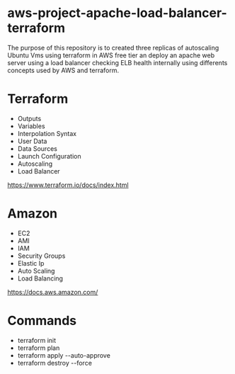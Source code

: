 # aws-project-apache-load-balancer-terraform
The purpose of this repository is to created  three replicas of autoscaling Ubuntu Vms using terraform in AWS free tier an deploy an apache web server using a load balancer checking ELB health internally using differents concepts used by AWS and terraform.

# Terraform
- Outputs
- Variables
- Interpolation Syntax
- User Data
- Data Sources
- Launch Configuration
- Autoscaling
- Load Balancer

https://www.terraform.io/docs/index.html

# Amazon

- EC2
- AMI
- IAM
- Security Groups
- Elastic Ip
- Auto Scaling
- Load Balancing 

https://docs.aws.amazon.com/

# Commands
 - terraform init  
 - terraform plan
 - terraform apply --auto-approve
 - terraform destroy --force
